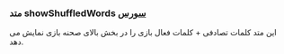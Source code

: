 <h3>
متد showShuffledWords
<a class="ext-link" href="classes_Tetris_TetrisGame.js.html#line418">سورس</a>
</h3>

این متد کلمات تصادفی + کلمات فعال بازی را در بخش بالای صحنه بازی نمایش می دهد.
